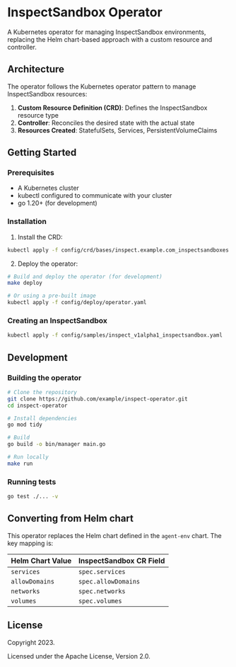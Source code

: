 # InspectSandbox Operator

A Kubernetes operator for managing InspectSandbox environments, replacing the Helm chart-based approach with a custom resource and controller.

## Architecture

The operator follows the Kubernetes operator pattern to manage InspectSandbox resources:

1. **Custom Resource Definition (CRD)**: Defines the InspectSandbox resource type
2. **Controller**: Reconciles the desired state with the actual state
3. **Resources Created**: StatefulSets, Services, PersistentVolumeClaims

## Getting Started

### Prerequisites

- A Kubernetes cluster
- kubectl configured to communicate with your cluster
- go 1.20+ (for development)

### Installation

1. Install the CRD:

```bash
kubectl apply -f config/crd/bases/inspect.example.com_inspectsandboxes.yaml
```

2. Deploy the operator:

```bash
# Build and deploy the operator (for development)
make deploy

# Or using a pre-built image
kubectl apply -f config/deploy/operator.yaml
```

### Creating an InspectSandbox

```bash
kubectl apply -f config/samples/inspect_v1alpha1_inspectsandbox.yaml
```

## Development

### Building the operator

```bash
# Clone the repository
git clone https://github.com/example/inspect-operator.git
cd inspect-operator

# Install dependencies
go mod tidy

# Build
go build -o bin/manager main.go

# Run locally
make run
```

### Running tests

```bash
go test ./... -v
```

## Converting from Helm chart

This operator replaces the Helm chart defined in the `agent-env` chart. The key mapping is:

| Helm Chart Value | InspectSandbox CR Field |
|------------------|-------------------------|
| `services` | `spec.services` |
| `allowDomains` | `spec.allowDomains` |
| `networks` | `spec.networks` |
| `volumes` | `spec.volumes` |

## License

Copyright 2023.

Licensed under the Apache License, Version 2.0.